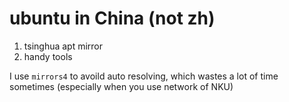 # ubuntu in China (not zh)

1. tsinghua apt mirror
1. handy tools

I use `mirrors4` to avoild auto resolving, which wastes a lot of time sometimes (especially when you use network of NKU)
